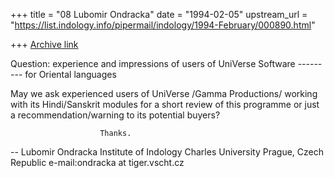 +++
title = "08 Lubomir Ondracka"
date = "1994-02-05"
upstream_url = "https://list.indology.info/pipermail/indology/1994-February/000890.html"

+++
[Archive link](https://list.indology.info/pipermail/indology/1994-February/000890.html)

Question: experience and impressions of users of UniVerse Software
--------- for Oriental languages


May we ask experienced users of UniVerse /Gamma Productions/ working
with its Hindi/Sanskrit modules for a short review of this programme
or just a recommendation/warning to its potential buyers?

						Thanks.
--
     Lubomir Ondracka
     Institute of Indology
     Charles University
     Prague, Czech Republic
     e-mail:ondracka at tiger.vscht.cz





